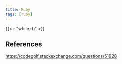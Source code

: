 ```yaml
---
title: Ruby
tags: [ruby]
---
```


{{< r "while.rb" >}}

## References

<https://codegolf.stackexchange.com/questions/51928>

